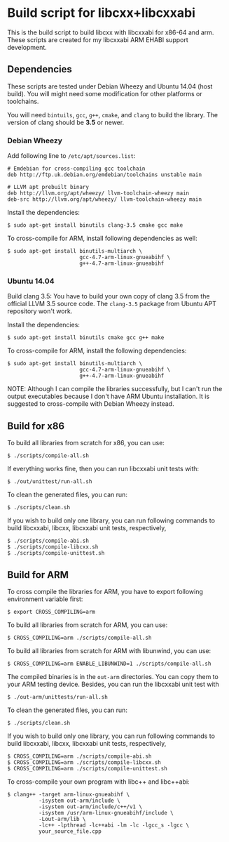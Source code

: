 Build script for libcxx+libcxxabi
=================================

This is the build script to build libcxx with libcxxabi for x86-64 and arm.
These scripts are created for my libcxxabi ARM EHABI support development.


Dependencies
------------

These scripts are tested under Debian Wheezy and Ubuntu 14.04 (host build).
You will might need some modification for other platforms or toolchains.

You will need `bintuils`, `gcc`, `g++`, `cmake`, and `clang` to build the
library.  The version of clang should be **3.5** or newer.

### Debian Wheezy

Add following line to `/etc/apt/sources.list`:

    # Emdebian for cross-compiling gcc toolchain
    deb http://ftp.uk.debian.org/emdebian/toolchains unstable main

    # LLVM apt prebuilt binary
    deb http://llvm.org/apt/wheezy/ llvm-toolchain-wheezy main
    deb-src http://llvm.org/apt/wheezy/ llvm-toolchain-wheezy main

Install the dependencies:

    $ sudo apt-get install binutils clang-3.5 cmake gcc make

To cross-compile for ARM, install following dependencies as well:

    $ sudo apt-get install binutils-multiarch \
                           gcc-4.7-arm-linux-gnueabihf \
                           g++-4.7-arm-linux-gnueabihf

### Ubuntu 14.04

Build clang 3.5: You have to build your own copy of clang 3.5 from the official
LLVM 3.5 source code.  The `clang-3.5` package from Ubuntu APT repository won't
work.

Install the dependencies:

    $ sudo apt-get install binutils cmake gcc g++ make

To cross-compile for ARM, install the following dependencies:

    $ sudo apt-get install binutils-multiarch \
                           gcc-4.7-arm-linux-gnueabihf \
                           g++-4.7-arm-linux-gnueabihf

NOTE: Although I can compile the libraries successfully, but I can't run the
output executables because I don't have ARM Ubuntu installation.  It is
suggested to cross-compile with Debian Wheezy instead.


Build for x86
-------------

To build all libraries from scratch for x86, you can use:

    $ ./scripts/compile-all.sh

If everything works fine, then you can run libcxxabi unit tests with:

    $ ./out/unittest/run-all.sh

To clean the generated files, you can run:

    $ ./scripts/clean.sh

If you wish to build only one library, you can run following commands
to build libcxxabi, libcxx, libcxxabi unit tests, respectively,

    $ ./scripts/compile-abi.sh
    $ ./scripts/compile-libcxx.sh
    $ ./scripts/compile-unittest.sh


Build for ARM
-------------

To cross compile the libraries for ARM, you have to export following
environment variable first:

    $ export CROSS_COMPILING=arm

To build all libraries from scratch for ARM, you can use:

    $ CROSS_COMPILING=arm ./scripts/compile-all.sh

To build all libraries from scratch for ARM with libunwind, you can use:

    $ CROSS_COMPILING=arm ENABLE_LIBUNWIND=1 ./scripts/compile-all.sh

The compiled binaries is in the `out-arm` directories.  You can copy them to
your ARM testing device.  Besides, you can run the libcxxabi unit test with

    $ ./out-arm/unittests/run-all.sh

To clean the generated files, you can run:

    $ ./scripts/clean.sh

If you wish to build only one library, you can run following commands
to build libcxxabi, libcxx, libcxxabi unit tests, respectively,

    $ CROSS_COMPILING=arm ./scripts/compile-abi.sh
    $ CROSS_COMPILING=arm ./scripts/compile-libcxx.sh
    $ CROSS_COMPILING=arm ./scripts/compile-unittest.sh

To cross-compile your own program with libc++ and libc++abi:

    $ clang++ -target arm-linux-gnueabihf \
              -isystem out-arm/include \
              -isystem out-arm/include/c++/v1 \
              -isystem /usr/arm-linux-gnueabihf/include \
              -Lout-arm/lib \
              -lc++ -lpthread -lc++abi -lm -lc -lgcc_s -lgcc \
              your_source_file.cpp
